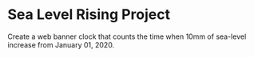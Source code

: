 # Sea Level Rising Project
Create a web banner clock that counts the time when 10mm of sea-level increase from January 01, 2020.

